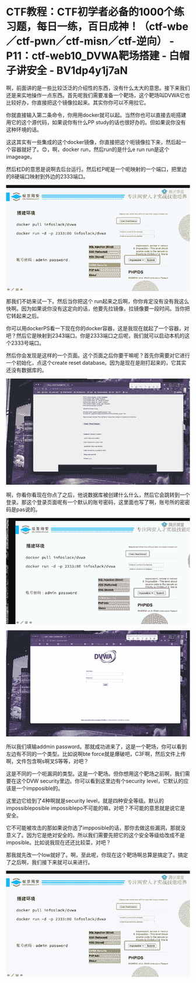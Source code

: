 # CTF教程：CTF初学者必备的1000个练习题，每日一练，百日成神！（ctf-wbe／ctf-pwn／ctf-misn／ctf-逆向） - P11：ctf-web10_DVWA靶场搭建 - 白帽子讲安全 - BV1dp4y1j7aN

啊，前面讲的是一些比较泛泛的介绍性的东西，没有什么太大的意思。接下来我们还是来实地操作一点东西。首先呢我们需要准备一个靶场，这个靶场叫DVWA它也比较好办，你直接把这个镜像拉起来。其实你你可以不用拉它。

你就直接输入第二条命令，你用用docker就可以起。当然你也可以直接去呃搭建用它的这个源代码，如果说你有什么PP study的话也很好办的。但如果说你没有这种环境的话。

这这其实有一些集成的这个docker镜像，你直接把这个呃镜像拉下来，然后起一个容器就好了。😊，啊，docker run，然后run的是什么e run run是这个 imageage。

然后杠D的意思是说啊去后台运行。然后杠P呢是一个呃映射的一个端口，把里边的8硬端口映射到外边的2333端口。



![](img/9dcc31d8b4250aa0ad422a6865c4d2c0_1.png)

那我们不妨来试一下。然后当你把这个 run起来之后啊，你你肯定没有没有我这么快啊。因为如果说你没有这定向的话，他要先拉镜像，拉镜像要一段时间。当你把它转起来之后。

你可以用dockerPS看一下现在你的docker容器，这是我现在就起了一个容器，对吧？然后它是映射到2343端口。你是2333端口之后呢，我们就可以启动本机的这个2333号端口。

然后你会发现是这样的一个页面。这个页面之后你要干嘛呢？首先你需要对它进行一个初始化，点这个create reset database。因为是现在是刚打起来的，它其实还没有数据库的。



![](img/9dcc31d8b4250aa0ad422a6865c4d2c0_3.png)

啊，你看你看现在你点了之后，他说数据库被创建什么什么，然后它会跳转到一个登录。那这个登录页面呢有一个默认的账号密码，这里面也写了啊，账号所的密密码是pas说的。



![](img/9dcc31d8b4250aa0ad422a6865c4d2c0_5.png)

![](img/9dcc31d8b4250aa0ad422a6865c4d2c0_6.png)

所以我们填输addmin password。那就成功进来了，这是一个靶场，你可以看到左边有不同的一个类型。比如说啊bte force就是爆破吧，C3F啊，然后文件上传啊，文件包含啊s啊叉S等等，对吧？

这是不同的一个呃漏洞的类型。这是一个靶场。但你想用这个靶场之前啊，我们需要在这个DVW security里边。你可以看到这里边有个security level，它默认的应该是一个impposible的。

这里边它给到了4种啊就是security level，就是四种安全等级。默认的 impossibleposible impossiblepo不可能的嘛，对吧？不可能的意思就是说它是安全。

它不可能被攻击的那如果说你选了impposible的话，那你去做这些漏洞，那就没意义了。因为它是绝对安全的。所以我们需要先把它的这个安全等级给改成不是imposible。比如说我现在还还比较菜，对吧？

那我就先改一个low就好了。啊，至此呢，你现在这个靶场啊总算是搞定了。搞定了之后啊，我们接下来就可以来进行。



![](img/9dcc31d8b4250aa0ad422a6865c4d2c0_8.png)
